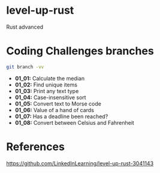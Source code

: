 # level-up-rust
Rust advanced 

# Coding Challenges branches
```sh
git branch -vv
```
- **01_01:** Calculate the median
- **01_02:** Find unique items
- **01_03:** Print any text type
- **01_04:** Case-insensitive sort
- **01_05:** Convert text to Morse code
- **01_06:** Value of a hand of cards
- **01_07:** Has a deadline been reached?
- **01_08:** Convert between Celsius and Fahrenheit

# References
https://github.com/LinkedInLearning/level-up-rust-3041143
